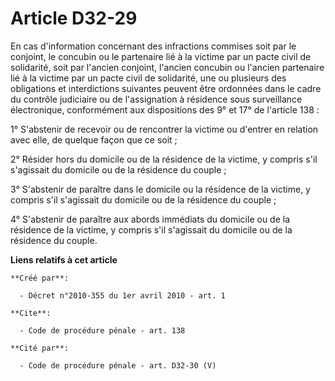 # Article D32-29

En cas d'information concernant des infractions commises soit par le conjoint, le concubin ou le partenaire lié à la victime
par un pacte civil de solidarité, soit par l'ancien conjoint, l'ancien concubin ou l'ancien partenaire lié à la victime par
un pacte civil de solidarité, une ou plusieurs des obligations et interdictions suivantes peuvent être ordonnées dans le
cadre du contrôle judiciaire ou de l'assignation à résidence sous surveillance électronique, conformément aux dispositions
des 9° et 17° de l'article 138 : 

1° S'abstenir de recevoir ou de rencontrer la victime ou d'entrer en relation avec elle, de quelque façon que ce soit ; 

2° Résider hors du domicile ou de la résidence de la victime, y compris s'il s'agissait du domicile ou de la résidence du
couple ; 

3° S'abstenir de paraître dans le domicile ou la résidence de la victime, y compris s'il s'agissait du domicile ou de la
résidence du couple ; 

4° S'abstenir de paraître aux abords immédiats du domicile ou de la résidence de la victime, y compris s'il s'agissait du
domicile ou de la résidence du couple.

**Liens relatifs à cet article**

	**Créé par**:

	  - Décret n°2010-355 du 1er avril 2010 - art. 1

	**Cite**:

	  - Code de procédure pénale - art. 138

	**Cité par**:

	  - Code de procédure pénale - art. D32-30 (V)
